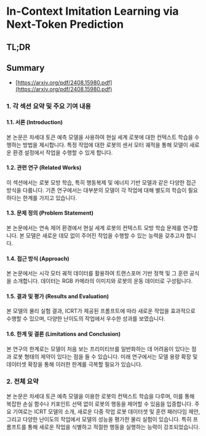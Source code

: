 # In-Context Imitation Learning via Next-Token Prediction
## TL;DR
## Summary
- [https://arxiv.org/pdf/2408.15980.pdf](https://arxiv.org/pdf/2408.15980.pdf)

### 1. 각 섹션 요약 및 주요 기여 내용

#### 1.1. 서론 (Introduction)
본 논문은 차세대 토큰 예측 모델을 사용하여 현실 세계 로봇에 대한 컨텍스트 학습을 수행하는 방법을 제시합니다. 특정 작업에 대한 로봇의 센서 모터 궤적을 통해 모델이 새로운 환경 설정에서 작업을 수행할 수 있게 합니다.

#### 1.2. 관련 연구 (Related Works)
이 섹션에서는 로봇 모방 학습, 특히 행동복제 및 에너지 기반 모델과 같은 다양한 접근 방식을 다룹니다. 기존 연구에서는 대부분의 모델이 각 작업에 대해 별도의 학습이 필요하다는 한계를 가지고 있습니다.

#### 1.3. 문제 정의 (Problem Statement)
본 논문에서는 연속 제어 환경에서 현실 세계 로봇의 컨텍스트 모방 학습 문제를 연구합니다. 본 모델은 새로운 데모 없이 주어진 작업을 수행할 수 있는 능력을 갖추고자 합니다.

#### 1.4. 접근 방식 (Approach)
본 논문에서는 시각 모터 궤적 데이터를 활용하여 트랜스포머 기반 정책 및 그 훈련 공식을 소개합니다. 데이터는 RGB 카메라의 이미지와 로봇의 운동 데이터로 구성됩니다.

#### 1.5. 결과 및 평가 (Results and Evaluation)
본 모델의 물리 실험 결과, ICRT가 제공된 프롬프트에 따라 새로운 작업을 효과적으로 수행할 수 있으며, 다양한 난이도의 작업에서 우수한 성과를 보였습니다.

#### 1.6. 한계 및 결론 (Limitations and Conclusion)
본 연구의 한계로는 모델이 처음 보는 프리미티브를 일반화하는 데 어려움이 있다는 점과 로봇 형태의 제약이 있다는 점을 들 수 있습니다. 미래 연구에서는 모델 용량 확장 및 데이터셋 확장을 통해 이러한 한계를 극복할 필요가 있습니다.

### 2. 전체 요약
본 논문은 차세대 토큰 예측 모델을 이용한 로봇의 컨텍스트 학습을 다루며, 이를 통해 복잡한 손실 함수나 키포인트 선택 없이 로봇의 행동을 제어할 수 있음을 입증합니다. 주요 기여로는 ICRT 모델의 소개, 새로운 다중 작업 로봇 데이터셋 및 훈련 패러다임 제안, 그리고 다양한 난이도의 작업에서 모델의 성능을 평가한 물리 실험이 있습니다. 특히 프롬프트를 통해 새로운 작업을 식별하고 적절한 행동을 실행하는 능력이 강조되었습니다.